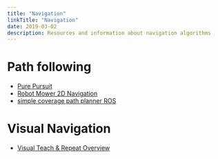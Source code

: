 ```yaml
---
title: "Navigation"
linkTitle: "Navigation"
date: 2019-03-02
description: Resources and information about navigation algorithms
---
```


# Path following

* [Pure Pursuit](https://github.com/FRC3184/purepursuit)
* [Robot Mower 2D Navigation](https://github.com/inuex3/robot_mower_2dnav)
* [simple coverage path planner ROS](https://youtu.be/8A9Dcxl0EAU)

# Visual Navigation

* [Visual Teach & Repeat Overview](https://youtu.be/GAveEaNZZZE)